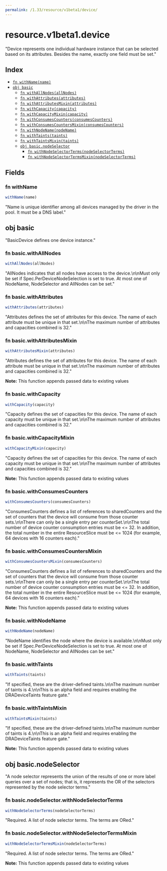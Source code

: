 ```yaml
---
permalink: /1.33/resource/v1beta1/device/
---
```


# resource.v1beta1.device

"Device represents one individual hardware instance that can be selected based on its attributes. Besides the name, exactly one field must be set."

## Index

* [`fn withName(name)`](#fn-withname)
* [`obj basic`](#obj-basic)
  * [`fn withAllNodes(allNodes)`](#fn-basicwithallnodes)
  * [`fn withAttributes(attributes)`](#fn-basicwithattributes)
  * [`fn withAttributesMixin(attributes)`](#fn-basicwithattributesmixin)
  * [`fn withCapacity(capacity)`](#fn-basicwithcapacity)
  * [`fn withCapacityMixin(capacity)`](#fn-basicwithcapacitymixin)
  * [`fn withConsumesCounters(consumesCounters)`](#fn-basicwithconsumescounters)
  * [`fn withConsumesCountersMixin(consumesCounters)`](#fn-basicwithconsumescountersmixin)
  * [`fn withNodeName(nodeName)`](#fn-basicwithnodename)
  * [`fn withTaints(taints)`](#fn-basicwithtaints)
  * [`fn withTaintsMixin(taints)`](#fn-basicwithtaintsmixin)
  * [`obj basic.nodeSelector`](#obj-basicnodeselector)
    * [`fn withNodeSelectorTerms(nodeSelectorTerms)`](#fn-basicnodeselectorwithnodeselectorterms)
    * [`fn withNodeSelectorTermsMixin(nodeSelectorTerms)`](#fn-basicnodeselectorwithnodeselectortermsmixin)

## Fields

### fn withName

```ts
withName(name)
```

"Name is unique identifier among all devices managed by the driver in the pool. It must be a DNS label."

## obj basic

"BasicDevice defines one device instance."

### fn basic.withAllNodes

```ts
withAllNodes(allNodes)
```

"AllNodes indicates that all nodes have access to the device.\n\nMust only be set if Spec.PerDeviceNodeSelection is set to true. At most one of NodeName, NodeSelector and AllNodes can be set."

### fn basic.withAttributes

```ts
withAttributes(attributes)
```

"Attributes defines the set of attributes for this device. The name of each attribute must be unique in that set.\n\nThe maximum number of attributes and capacities combined is 32."

### fn basic.withAttributesMixin

```ts
withAttributesMixin(attributes)
```

"Attributes defines the set of attributes for this device. The name of each attribute must be unique in that set.\n\nThe maximum number of attributes and capacities combined is 32."

**Note:** This function appends passed data to existing values

### fn basic.withCapacity

```ts
withCapacity(capacity)
```

"Capacity defines the set of capacities for this device. The name of each capacity must be unique in that set.\n\nThe maximum number of attributes and capacities combined is 32."

### fn basic.withCapacityMixin

```ts
withCapacityMixin(capacity)
```

"Capacity defines the set of capacities for this device. The name of each capacity must be unique in that set.\n\nThe maximum number of attributes and capacities combined is 32."

**Note:** This function appends passed data to existing values

### fn basic.withConsumesCounters

```ts
withConsumesCounters(consumesCounters)
```

"ConsumesCounters defines a list of references to sharedCounters and the set of counters that the device will consume from those counter sets.\n\nThere can only be a single entry per counterSet.\n\nThe total number of device counter consumption entries must be <= 32. In addition, the total number in the entire ResourceSlice must be <= 1024 (for example, 64 devices with 16 counters each)."

### fn basic.withConsumesCountersMixin

```ts
withConsumesCountersMixin(consumesCounters)
```

"ConsumesCounters defines a list of references to sharedCounters and the set of counters that the device will consume from those counter sets.\n\nThere can only be a single entry per counterSet.\n\nThe total number of device counter consumption entries must be <= 32. In addition, the total number in the entire ResourceSlice must be <= 1024 (for example, 64 devices with 16 counters each)."

**Note:** This function appends passed data to existing values

### fn basic.withNodeName

```ts
withNodeName(nodeName)
```

"NodeName identifies the node where the device is available.\n\nMust only be set if Spec.PerDeviceNodeSelection is set to true. At most one of NodeName, NodeSelector and AllNodes can be set."

### fn basic.withTaints

```ts
withTaints(taints)
```

"If specified, these are the driver-defined taints.\n\nThe maximum number of taints is 4.\n\nThis is an alpha field and requires enabling the DRADeviceTaints feature gate."

### fn basic.withTaintsMixin

```ts
withTaintsMixin(taints)
```

"If specified, these are the driver-defined taints.\n\nThe maximum number of taints is 4.\n\nThis is an alpha field and requires enabling the DRADeviceTaints feature gate."

**Note:** This function appends passed data to existing values

## obj basic.nodeSelector

"A node selector represents the union of the results of one or more label queries over a set of nodes; that is, it represents the OR of the selectors represented by the node selector terms."

### fn basic.nodeSelector.withNodeSelectorTerms

```ts
withNodeSelectorTerms(nodeSelectorTerms)
```

"Required. A list of node selector terms. The terms are ORed."

### fn basic.nodeSelector.withNodeSelectorTermsMixin

```ts
withNodeSelectorTermsMixin(nodeSelectorTerms)
```

"Required. A list of node selector terms. The terms are ORed."

**Note:** This function appends passed data to existing values